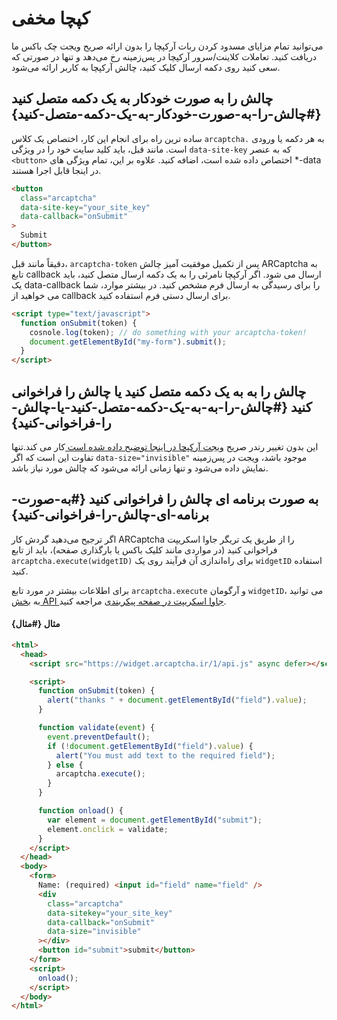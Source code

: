 # کپچا مخفی

می‌توانید تمام مزایای مسدود کردن ربات آرکپچا را بدون ارائه صریح ویجت چک باکس ما دریافت کنید. تعاملات کلاینت/سرور آرکپچا در پس‌زمینه رخ می‌دهد و تنها در صورتی که سعی کنید روی دکمه ارسال کلیک کنید، چالش آرکپچا به کاربر ارائه می‌شود.

## چالش را به صورت خودکار به یک دکمه متصل کنید {#چالش-را-به-صورت-خودکار-به-یک-دکمه-متصل-کنید}

ساده ترین راه برای انجام این کار، اختصاص یک کلاس `arcaptcha.` به هر دکمه یا ورودی است. مانند قبل، باید کلید سایت خود را در ویژگی `data-site-key` که به عنصر `<button>` اختصاص داده شده است، اضافه کنید. علاوه بر این، تمام ویژگی های \*-data در اینجا قابل اجرا هستند.


```html
<button
  class="arcaptcha"
  data-site-key="your_site_key"
  data-callback="onSubmit"
>
  Submit
</button>
```
دقیقاً مانند قبل، `arcaptcha-token` پس از تکمیل موفقیت آمیز چالش ARCaptcha به تابع callback ارسال می شود. اگر آرکپچا نامرئی را به یک دکمه ارسال متصل کنید، باید یک data-callback را برای رسیدگی به ارسال فرم مشخص کنید. در بیشتر موارد، شما می خواهید از callback برای ارسال دستی فرم استفاده کنید.


```html
<script type="text/javascript">
  function onSubmit(token) {
    cosnole.log(token); // do something with your arcaptcha-token!
    document.getElementById("my-form").submit();
  }
</script>
```

## چالش را به به یک دکمه متصل کنید یا چالش را فراخوانی کنید {#چالش-را-به-به-یک-دکمه-متصل-کنید-یا-چالش-را-فراخوانی-کنید}

این بدون تغییر رندر صریح [ویجت آرکپچا در اینجا توضیح داده شده است ](/1.0.0/configuration#explicitly-render-arcaptcha)کار می کند.تنها تفاوت این است که اگر `data-size="invisible"` موجود باشد، ویجت در پس‌زمینه نمایش داده می‌شود و تنها زمانی ارائه می‌شود که چالش مورد نیاز باشد.

## به صورت برنامه ای چالش را فراخوانی کنید {#به-صورت-برنامه-ای-چالش-را-فراخوانی-کنید}

اگر ترجیح می‌دهید گردش کار ARCaptcha را از طریق یک تریگر جاوا اسکریپت فراخوانی کنید (در مواردی مانند کلیک باکس یا بارگذاری صفحه)، باید از تابع `arcaptcha.execute(widgetID)` برای راه‌اندازی آن فرآیند روی یک `widgetID` استفاده کنید.

برای اطلاعات بیشتر در مورد تابع `arcaptcha.execute` و آرگومان `widgetID`، می توانید به  [بخش API جاوا اسکریپت در صفحه پیکربندی](/1.0.0/configuration#arcaptchaexecutewidgetid) مراجعه کنید.

#### مثال {#مثال}

```html
<html>
  <head>
    <script src="https://widget.arcaptcha.ir/1/api.js" async defer></script>

    <script>
      function onSubmit(token) {
        alert("thanks " + document.getElementById("field").value);
      }

      function validate(event) {
        event.preventDefault();
        if (!document.getElementById("field").value) {
          alert("You must add text to the required field");
        } else {
          arcaptcha.execute();
        }
      }

      function onload() {
        var element = document.getElementById("submit");
        element.onclick = validate;
      }
    </script>
  </head>
  <body>
    <form>
      Name: (required) <input id="field" name="field" />
      <div
        class="arcaptcha"
        data-sitekey="your_site_key"
        data-callback="onSubmit"
        data-size="invisible"
      ></div>
      <button id="submit">submit</button>
    </form>
    <script>
      onload();
    </script>
  </body>
</html>
```
